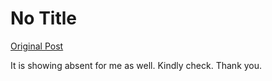 # No Title

[Original Post](https://discourse.onlinedegree.iitm.ac.in/t/169029/559)

<p>It is showing absent for me as well. Kindly check. Thank you.</p>